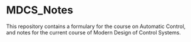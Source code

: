 # MDCS_Notes
This repository contains a formulary for the course on Automatic Control, and notes for the current course of Modern Design of Control Systems.
